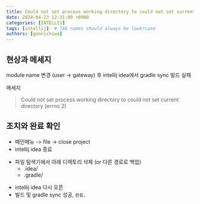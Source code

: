 ```yaml
---
title: Could not set process working directory to could not set current directory (errno 2)
date: 2024-04-23 12:31:00 +0900
categories: [INTELLIJ]
tags: [intellij]  # TAG names should always be lowercase
authors: [gonnichiwa]
---
```


## 현상과 메세지

module name 변경 (user -> gateway) 후 intellij idea에서 gradle sync 빌드 실패

메세지
> Could not set process working directory to could not set current directory (errno 2)


## 조치와 완료 확인

- 메인메뉴 -> file -> close project
- intellij idea 종료
+ 파일 탐색기에서 아래 디렉토리 삭제 (or 다른 경로로 백업)
  - .idea/
  - .gradle/

- intellij idea 다시 오픈
- 빌드 및 gradle sync 성공, `완료.`